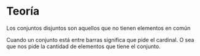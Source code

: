 # Teoría  
Los conjuntos disjuntos son aquellos que no tienen elementos en común

Cuando un conjunto está entre barras significa que pide el cardinal. O sea que nos pide la cantidad de elementos que tiene el conjunto. 